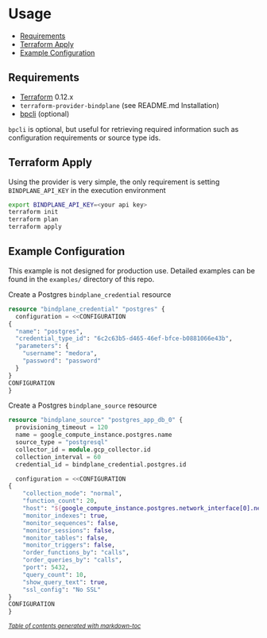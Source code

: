 Usage
==================

- [Requirements](#requirements)
- [Terraform Apply](#terraform-apply)
- [Example Configuration](#example-configuration)

Requirements
------------

- [Terraform](https://www.terraform.io/downloads.html) 0.12.x
- `terraform-provider-bindplane` (see README.md Installation)
- [bpcli](https://github.com/BlueMedoraPublic/bpcli) (optional)

`bpcli` is optional, but useful for retrieving required information
such as configuration requirements or source type ids.

Terraform Apply
------------

Using the provider is very simple, the only requirement is
setting `BINDPLANE_API_KEY` in the execution environment

```sh
export BINDPLANE_API_KEY=<your api key>
terraform init
terraform plan
terraform apply
```


Example Configuration
------------

This example is not designed for production use. Detailed
examples can be found in the `examples/` directory of this repo.


Create a Postgres `bindplane_credential` resource
```terraform
resource "bindplane_credential" "postgres" {
  configuration = <<CONFIGURATION
{
  "name": "postgres",
  "credential_type_id": "6c2c63b5-d465-46ef-bfce-b0881066e43b",
  "parameters": {
    "username": "medora",
    "password": "password"
  }
}
CONFIGURATION
}
```

Create a Postgres `bindplane_source` resource
```terraform
resource "bindplane_source" "postgres_app_db_0" {
  provisioning_timeout = 120
  name = google_compute_instance.postgres.name
  source_type = "postgresql"
  collector_id = module.gcp_collector.id
  collection_interval = 60
  credential_id = bindplane_credential.postgres.id

  configuration = <<CONFIGURATION
{
    "collection_mode": "normal",
    "function_count": 20,
    "host": "${google_compute_instance.postgres.network_interface[0].network_ip}",
    "monitor_indexes": true,
    "monitor_sequences": false,
    "monitor_sessions": false,
    "monitor_tables": false,
    "monitor_triggers": false,
    "order_functions_by": "calls",
    "order_queries_by": "calls",
    "port": 5432,
    "query_count": 10,
    "show_query_text": true,
    "ssl_config": "No SSL"
}
CONFIGURATION
}
```

<small><i><a href='http://ecotrust-canada.github.io/markdown-toc/'>Table of contents generated with markdown-toc</a></i></small>
